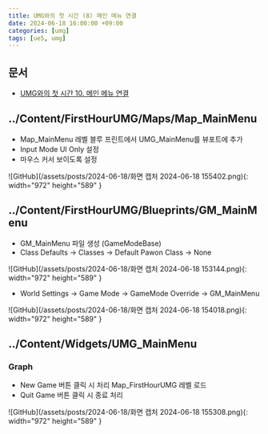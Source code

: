```yaml
---
title: UMG와의 첫 시간 (8) 메인 메뉴 연결
date: 2024-06-18 16:00:00 +09:00
categories: [umg]
tags: [ue5, umg]
---
```


## 문서

- [UMG와의 첫 시간 10. 메인 메뉴 연결](https://dev.epicgames.com/community/learning/courses/Q7l/unreal-engine-umg/mvpk/unreal-engine-dbbdda)

## ../Content/FirstHourUMG/Maps/Map_MainMenu

- Map_MainMenu 레벨 블루 프린트에서 UMG_MainMenu를 뷰포트에 추가
- Input Mode UI Only 설정
- 마우스 커서 보이도록 설정

![GitHub](/assets/posts/2024-06-18/화면 캡처 2024-06-18 155402.png){: width="972" height="589" }

## ../Content/FirstHourUMG/Blueprints/GM_MainMenu

- GM_MainMenu 파일 생성 (GameModeBase)
- Class Defaults -> Classes -> Default Pawon Class -> None

![GitHub](/assets/posts/2024-06-18/화면 캡처 2024-06-18 153144.png){: width="972" height="589" }

- World Settings -> Game Mode -> GameMode Override -> GM_MainMenu

![GitHub](/assets/posts/2024-06-18/화면 캡처 2024-06-18 154018.png){: width="972" height="589" }

## ../Content/Widgets/UMG_MainMenu

### Graph

- New Game 버튼 클릭 시 처리 Map_FirstHourUMG 레벨 로드
- Quit Game 버튼 클릭 시 종료 처리

![GitHub](/assets/posts/2024-06-18/화면 캡처 2024-06-18 155308.png){: width="972" height="589" }
